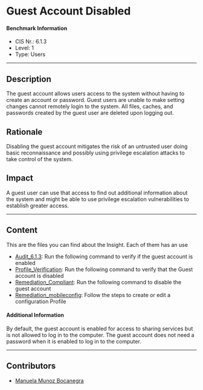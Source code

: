 # Guest Account Disabled
#### Benchmark Information
- CIS Nr.: 6.1.3
- Level: 1
- Type: Users
------------------------
## Description

The guest account allows users access to the system without having to create an account or password. Guest users are unable to make setting changes cannot remotely login to the system. All files, caches, and passwords created by the guest user are deleted upon logging out.

## Rationale

Disabling the guest account mitigates the risk of an untrusted user doing basic reconnaissance and possibly using privilege escalation attacks to take control of the system.

## Impact

A guest user can use that access to find out additional information about the system and might be able to use privilege escalation vulnerabilities to establish greater access.

---
## Content
This are the files you can find about the Insight. Each of them has an use 
* [Audit_6.1.3](https://github.com/apfelwerk/JamfProtectInsights/blob/main/UsersType/CIS_6.1.3_Guest%20Account%20Disabled/Audit_6.1.3.sh): Run the following command to verify if the guest account is enabled
* [Profile_Verification](https://github.com/apfelwerk/JamfProtectInsights/blob/main/UsersType/CIS_6.1.2_Show%20Password%20Hints%20Disabled/Profile_Verification.sh): Run the following command to verify that the Guest account is disabled
* [Remediation_Compliant](https://github.com/apfelwerk/JamfProtectInsights/blob/main/UsersType/CIS_6.1.3_Guest%20Account%20Disabled/Remediation_Compliant.sh): Run the following command to disable the guest account
* [Remediation_mobileconfig](https://github.com/apfelwerk/JamfProtectInsights/blob/main/UsersType/CIS_6.1.2_Show%20Password%20Hints%20Disabled/Remediation_mobileconfig.md): Follow the steps to create or edit a configuration Profile

#### Additional Information
By default, the guest account is enabled for access to sharing services but is not allowed to log in to the computer.
The guest account does not need a password when it is enabled to log in to the computer.

------------------------------------------------------------------------------------------------------------------------------------------------------------------------------------------------------------------------------------------------------------------------------------------------------------------------------
## Contributors
* [Manuela Munoz Bocanegra](https://github.com/manuelamunoz)


